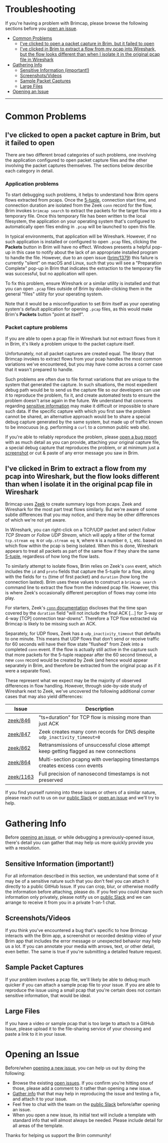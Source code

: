 # Troubleshooting

If you're having a problem with Brimcap, please browse the following sections
before you [open an issue](#opening-an-issue).

- [Common Problems](#common-problems)
  * [I've clicked to open a packet capture in Brim, but it failed to open](#ive-clicked-to-open-a-packet-capture-in-brim-but-it-failed-to-open)
  * [I've clicked in Brim to extract a flow from my pcap into Wireshark, but the flow looks different than when I isolate it in the original pcap file in Wireshark](#ive-clicked-in-brim-to-extract-a-flow-from-my-pcap-into-wireshark-but-the-flow-looks-different-than-when-i-isolate-it-in-the-original-pcap-file-in-wireshark)
- [Gathering Info](#gathering-info)
  * [Sensitive Information (important!)](#sensitive-information-important)
  * [Screenshots/Videos](#screenshotsvideos)
  * [Sample Packet Captures](#sample-packet-captures)
  * [Large Files](#large-files)
- [Opening an Issue](#opening-an-issue)

-------------

# Common Problems

## I've clicked to open a packet capture in Brim, but it failed to open

There are two different broad categories of such problems, one involving the
application configured to open packet capture files and the other involving
the packet captures themselves. The sections below describe each category in
detail.

### Application problems

To start debugging such problems, it helps to understand how Brim opens flows
extracted from pcaps. Once the [5-tuple](https://www.napatech.com/what-is-a-flow/), connection start time, and connection
duration are isolated from the Zeek `conn` record for the flow, Brim
invokes `brimcap search` to extract the packets for the target flow
into a temporary file. Once this temporary file has been written to the local
filesystem, the application on your operating system that's configured to
automatically open files ending in `.pcap` will be launched to open this file.

In typical environments, that application will be Wireshark. However, if no
such application is installed or configured to open `.pcap` files, clicking the
**Packets** button in Brim will have no effect. Windows presents a helpful
pop-up in this case to notify about the lack of an appropriate installed
program to handle the file. However, due to an open issue
([brim/1379](https://github.com/brimdata/brim/issues/1379)) this failure is
currently "silent" on macOS and Linux, such that you will see a "Preparation
Complete" pop-up in Brim that indicates the extraction to the temporary file
was successful, but no application will open.

To fix this problem, ensure Wireshark or a similar utility is installed
and that you can open `.pcap` files outside of Brim by double-clicking them
in the general "files" utility for your operating system.

Note that it would be a misconfiguration to set Brim itself as your operating
system's default application for opening `.pcap` files, as this would make
Brim's **Packets** button "point at itself".

### Packet capture problems

If you are able to open a pcap file in Wireshark but not extract flows from it
in Brim, it's likely a problem unique to the packet capture itself.

Unfortunately, not all packet captures are created equal. The library that
Brimcap invokes to extract flows from your pcap handles the most common
variations we've encountered, but you may have come across a corner case that
it wasn't prepared to handle.

Such problems are often due to file format variations that are unique to the
system that generated the capture. In such situations, the most expedient debug
path would be to send us the capture file so our developers can use it to
reproduce the problem, fix it, and create automated tests to ensure the problem
doesn't arise again in the future. We understand that concerns regarding
[sensitive information](#sensitive-information-important)
may make it difficult or impossible to share such data. If the specific
capture with which you first saw the problem cannot be shared, an alternative
approach would be to share a special debug capture generated by the same
system, but made up of traffic known to be innocuous (e.g. performing a
`curl` to a common public web site).

If you're able to reliably reproduce the problem, please
[open a bug report](#opening-an-issue) with as much detail as you can
provide, attaching your original capture file, a special debug capture that
reproduces the problem, or at minimum just a
[screenshot](#screenshotsvideos) or cut & paste of any error message you saw
in Brim.

## I've clicked in Brim to extract a flow from my pcap into Wireshark, but the flow looks different than when I isolate it in the original pcap file in Wireshark

Brimcap uses [Zeek](https://zeek.org/) to create summary logs from pcaps.
Zeek and Wireshark for the most part treat flows similarly. But we're aware
of some subtle differences that you may notice, and
there may be other differences of which we're not yet aware.

In Wireshark, you can right-click on a TCP/UDP packet and select _Follow TCP
Stream_ or _Follow UDP Stream_, which will apply a filter of the format
`tcp.stream eq N` or `udp.stream eq N`, where `N` is a number `0`, `1`, etc.
based on which flow within the pcap is being isolated. When this is done,
Wireshark appears to treat all packets as part of the same flow if they
share the same [5-tuple](https://www.napatech.com/what-is-a-flow/),
regardless of how long the flow lasts.

To similarly attempt to isolate flows, Brim relies on Zeek's `conn` event,
which includes the `id` and `proto` fields that capture the 5-tuple for a
flow, along with the fields for `ts` (time of first packet) and `duration`
(how long the connection lasted). Brim uses these values to construct a
`brimcap search` command line to extract the flow from the indexed pcap file.
However, this is where Zeek's occasionally different perception of flows may
come into play.

For starters, Zeek's [`conn` documentation](https://docs.zeek.org/en/current/scripts/base/protocols/conn/main.zeek.html#type-Conn::Info)
discloses that the time span covered by the `duration` field "will not include the final ACK [...] for 3-way or 4-way [TCP] connection tear-downs". Therefore
a TCP flow extracted via Brimcap is likely to be missing such an ACK.

Separately, for UDP flows, Zeek has a `udp_inactivity_timeout` that defaults to
one minute. This means that UDP flows that don't send or receive traffic for
60 seconds will have their flow state "flushed" from Zeek into a completed
`conn` event. If the flow is actually still active in the capture such that
more packets for the 5-tuple reappear after the 60 second timeout, a new `conn`
record would be created by Zeek (and hence would appear separately in Brim, and
therefore be extracted from the original pcap as if it were a separate flow).

These represent what we expect may be the majority of observed differences in
flow handling. However, through side-by-side study of Wireshark next to Zeek,
we've uncovered the following additional corner cases that may also yield
differences:

|**Issue**|**Description**|
|-|-|
|[zeek/846](https://github.com/zeek/zeek/issues/846)|"ts+duration" for TCP flow is missing more than just ACK|
|[zeek/847](https://github.com/zeek/zeek/issues/847)|Zeek creates many conn records for DNS despite `udp_inactivity_timeout=0`|
|[zeek/862](https://github.com/zeek/zeek/issues/862)|Retransmissions of unsuccessful close attempt keep getting flagged as new connections|
|[zeek/864](https://github.com/zeek/zeek/issues/864)|Multi-section pcapng with overlapping timestamps creates excess `conn` events|
|[zeek/1163](https://github.com/zeek/zeek/issues/1163)|Full precision of nanosecond timestamps is not preserved|

If you find yourself running into these issues or others of a similar nature,
please reach out to us on our [public Slack](https://www.brimdata.io/join-slack/)
or [open an issue](#opening-an-issue) and we'll try to help.

# Gathering Info

Before [opening an issue](#opening-an-issue), or while debugging a
previously-opened issue, there's detail you can gather that may help us more
quickly provide you with a resolution.

## Sensitive Information (important!)

For all information described in this section, we understand that some of it
may be of a sensitive nature such that you don't feel you can attach it
directly to a public GitHub Issue. If you can crop, blur, or otherwise modify
the information before attaching, please do. If you feel you could share such
information only privately, please notify us on [public Slack](https://www.brimdata.io/join-slack/)
and we can arrange to receive it from you in a private 1-on-1 chat.

## Screenshots/Videos

If you think you've encountered a bug that's specific to how Brimcap interacts
with the Brim app, a screenshot or recorded desktop video of your Brim app
that includes the error message or unexpected behavior may help us a lot. If
you can annotate your media with arrows, text, or other detail, even better.
The same is true if you're submitting a detailed feature request.

## Sample Packet Captures

If your problem involves a pcap file, we'll likely be able to debug much
quicker if you can attach a sample pcap file to your issue. If you are able to
reproduce the issue using a small pcap that you're certain does not contain
sensitive information, that would be ideal.

## Large Files

If you have a video or sample pcap that is too large to attach to a GitHub
Issue, please upload it to the file-sharing service of your choosing and paste
a link to it in your issue.

# Opening an Issue

Before/when [opening a new issue](https://github.com/brimdata/brimcap/issues/new/choose),
you can help us out by doing the following:

* Browse the existing [open issues](https://github.com/brimdata/brimcap/issues?q=is%3Aissue+is%3Aopen). If you confirm you're hitting one of those, please add a comment to it rather than opening a new issue.
* [Gather info](#gathering-info) that that may help in reproducing the issue and testing a fix, and attach it to your issue.
* Feel free to chat with the team on the [public Slack](https://www.brimdata.io/join-slack/) before/after opening an issue.
* When you open a new issue, its initial text will include a template with standard info that will almost always be needed. Please include detail for all areas of the template.

Thanks for helping us support the Brim community!
